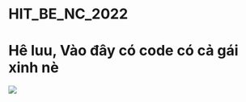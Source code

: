 # HIT_BE_NC_2022
# Hê luu, Vào đây có code có cả gái xinh nè 
<img src="https://bloggioitre.net/wp-content/uploads/2021/06/ngam-gai-xinh-giup-tang-tuoi-tho.jpg" >

